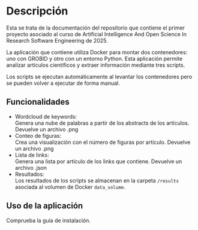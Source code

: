 # Descripción
Esta se trata de la documentación del repositorio que contiene el primer proyecto asociado al curso de Artificial Intelligence And Open Science In Research Software Engineering de 2025.

La aplicación que contiene utiliza Docker para montar dos contenedores: uno con GROBID y otro con un entorno Python. Esta aplicación permite analizar artículos científicos y extraer información mediante tres scripts.

Los scripts se ejecutan automáticamente al levantar los contenedores pero se pueden volver a ejecutar de forma manual.


## Funcionalidades
- Wordcloud de keywords:  
Genera una nube de palabras a partir de los abstracts de los artículos. Devuelve un archivo .png
- Conteo de figuras:  
Crea una visualización con el número de figuras por artículo. Devuelve un archivo .png
- Lista de links:  
 Genera una lista por artículo de los links que contiene. Devuelve un archivo .json
- Resultados:  
 Los resultados de los scripts se almacenan en la carpeta `/results` asociada al volumen de Docker `data_volume`.

## Uso de la aplicación

Comprueba la guía de instalación.